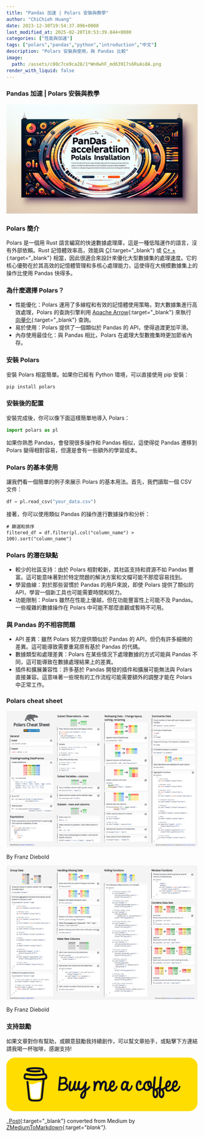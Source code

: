 ```yaml
---
title: "Pandas 加速 | Polars 安裝與教學"
author: "ChiChieh Huang"
date: 2023-12-30T19:54:37.896+0000
last_modified_at: 2025-02-20T10:53:39.844+0000
categories: ["性能與加速"]
tags: ["polars","pandas","python","introduction","中文"]
description: "Polars 安裝與使用，與 Pandas 比較"
image:
  path: /assets/c80c7ce9ca28/1*Wn0whF_md63917s6RuAs8A.png
render_with_liquid: false
---
```


### Pandas 加速 \| Polars 安裝與教學


![](/assets/c80c7ce9ca28/1*Wn0whF_md63917s6RuAs8A.png)

### Polars 簡介

Polars 是一個用 Rust 語言編寫的快速數據處理庫，這是一種低階運作的語言，沒有外部依賴。Rust 記憶體效率高，效能與 [C](https://realpython.com/c-for-python-programmers/){:target="_blank"} 或 [C\+ \+](https://realpython.com/python-vs-cpp/){:target="_blank"} 相當，因此很適合來設計來優化大型數據集的處理速度。它的核心優勢在於其高效的記憶體管理和多核心處理能力，這使得在大規模數據集上的操作比使用 Pandas 快得多。
### 為什麼選擇 Polars？
- 性能優化：Polars 運用了多線程和有效的記憶體使用策略，對大數據集進行高效處理，Polars 的查詢引擎利用 [Apache Arrow](https://arrow.apache.org/){:target="_blank"} 來執行 [向量化](https://www.sciencedirect.com/topics/computer-science/vectorization){:target="_blank"} 查詢。
- 易於使用：Polars 提供了一個類似於 Pandas 的 API，使得過渡更加平滑。
- 內存使用最佳化：與 Pandas 相比，Polars 在處理大型數擔集時更加節省內存。

### 安裝 Polars

安裝 Polars 相當簡單。如果你已經有 Python 環境，可以直接使用 pip 安裝：
```bash
pip install polars
```
### 安裝後的配置

安裝完成後，你可以像下面這樣簡單地導入 Polars：
```javascript
import polars as pl
```

如果你熟悉 Pandas，會發現很多操作和 Pandas 相似，這使得從 Pandas 遷移到 Polars 變得相對容易，但還是會有一些額外的學習成本。
### Polars 的基本使用

讓我們看一個簡單的例子來展示 Polars 的基本用法。首先，我們讀取一個 CSV 文件：
```python
df = pl.read_csv("your_data.csv")
```

接著，你可以使用類似 Pandas 的操作進行數據操作和分析：
```
# 篩選和排序
filtered_df = df.filter(pl.col("column_name") > 100).sort("column_name")
```
### Polars 的潛在缺點
- 較少的社區支持：由於 Polars 相對較新，其社區支持和資源不如 Pandas 豐富。這可能意味著對於特定問題的解決方案和文檔可能不那麼容易找到。
- 學習曲線：對於那些習慣於 Pandas 的用戶來說，即使 Polars 提供了類似的 API，學習一個新工具也可能需要時間和努力。
- 功能限制：Polars 雖然在性能上優越，但在功能豐富性上可能不及 Pandas。一些複雜的數據操作在 Polars 中可能不那麼直觀或暫時不可用。

### 與 Pandas 的不相容問題
- API 差異：雖然 Polars 努力提供類似於 Pandas 的 API，但仍有許多細微的差異。這可能導致需要重寫原有基於 Pandas 的代碼。
- 數據類型和處理差異：Polars 在某些情況下處理數據的方式可能與 Pandas 不同，這可能導致在數據處理結果上的差異。
- 插件和擴展兼容性：許多基於 Pandas 開發的插件和擴展可能無法與 Polars 直接兼容。這意味著一些現有的工作流程可能需要額外的調整才能在 Polars 中正常工作。

### Polars cheat sheet


![By Franz Diebold](/assets/c80c7ce9ca28/1*AXalJMNuwSKF7el-_ljOUA.png)

By Franz Diebold


![By Franz Diebold](/assets/c80c7ce9ca28/1*4oUmtSVBM8RkyNnhjrIENw.png)

By Franz Diebold
### 支持鼓勵

如果文章對你有幫助，或願意鼓勵我持續創作，可以幫文章拍手，或點擊下方連結請我喝一杯咖啡，感謝支持\!


![](/assets/c80c7ce9ca28/1*QCQqlZr6doDP-cszzpaSpw.png)




_[Post](https://medium.com/@cch.chichieh/pandas-%E5%8A%A0%E9%80%9F-polars-%E5%AE%89%E8%A3%9D%E8%88%87%E6%95%99%E5%AD%B8-c80c7ce9ca28){:target="_blank"} converted from Medium by [ZMediumToMarkdown](https://github.com/ZhgChgLi/ZMediumToMarkdown){:target="_blank"}._
